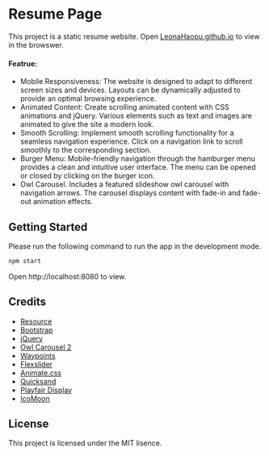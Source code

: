 # Resume Page 
This project is a static resume website. Open [LeonaHaopu.github.io](https://leonahaopu.github.io/) to view in the browswer. 

#### Featrue: 
- Mobile Responsiveness:
The website is designed to adapt to different screen sizes and devices. Layouts can be dynamically adjusted to provide an optimal browsing experience.
- Animated Content:
Create scrolling animated content with CSS animations and jQuery. Various elements such as text and images are animated to give the site a modern look.
- Smooth Scrolling:
Implement smooth scrolling functionality for a seamless navigation experience. Click on a navigation link to scroll smoothly to the corresponding section.
- Burger Menu:
Mobile-friendly navigation through the hamburger menu provides a clean and intuitive user interface. The menu can be opened or closed by clicking on the burger icon.
- Owl Carousel.
Includes a featured slideshow owl carousel with navigation arrows. The carousel displays content with fade-in and fade-out animation effects.

## Getting Started 
Please run the following command to run the app in the development mode. 
```bash
npm start
```
Open http://localhost:8080 to view. 

## Credits  
- [Resource](https://github.com/shuoO-24/portfolio)
- [Bootstrap](https://getbootstrap.com/)
- [jQuery](https://jquery.com/)
- [Owl Carousel 2](https://owlcarousel2.github.io/OwlCarousel2/)
- [Waypoints](http://imakewebthings.com/waypoints/)
- [Flexslider](http://flexslider.woothemes.com/)
- [Animate.css](https://animate.style/)
- [Quicksand](https://fonts.google.com/specimen/Quicksand)
- [Playfair Display](https://fonts.google.com/specimen/Playfair+Display)
- [IcoMoon](https://icomoon.io/)

## License 
This project is licensed under the MIT lisence. 
